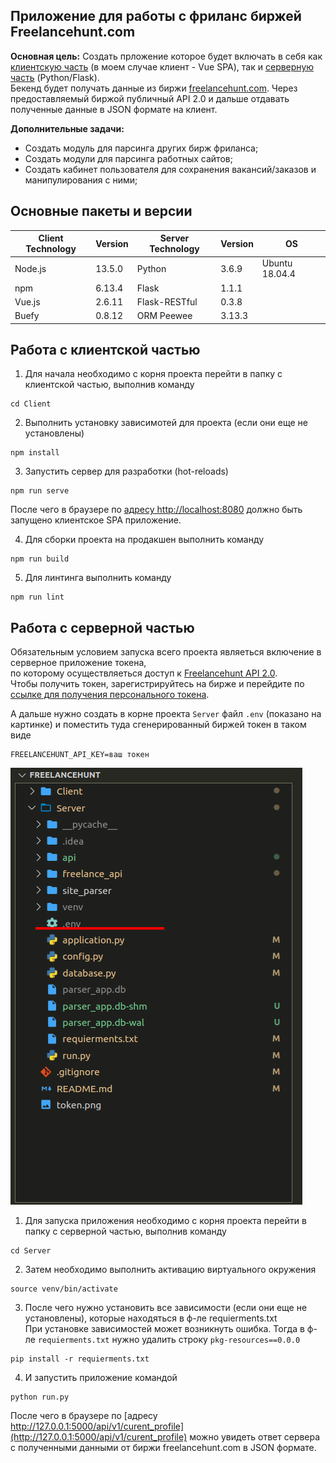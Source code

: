 ## Приложение для работы с фриланс биржей Freelancehunt.com

**Основная цель:** Создать прложение которое будет включать в себя как [клиентскую часть](https://github.com/VladKurluk/FreelancehuntAPI/tree/master/Client) (в моем случае клиент - Vue SPA), так и [серверную часть](https://github.com/VladKurluk/FreelancehuntAPI/tree/master/Server) (Python/Flask).  
Бекенд будет получать данные из биржи [freelancehunt.com](https://freelancehunt.com/). Через предоставляемый биржой публичный API 2.0 и дальше отдавать полученные данные в JSON формате на клиент.

**Дополнительные задачи:**

-   Создать модуль для парсинга других бирж фриланса;
-   Создать модули для парсинга работных сайтов;
-   Создать кабинет пользователя для сохранения вакансий/заказов и манипулирования с ними;

## Основные пакеты и версии

| Client Technology | Version | Server Technology | Version | OS             |
| ----------------- | ------- | ----------------- | ------- | -------------- |
| Node.js           | 13.5.0  | Python            | 3.6.9   | Ubuntu 18.04.4 |
| npm               | 6.13.4  | Flask             | 1.1.1   |                |
| Vue.js            | 2.6.11  | Flask-RESTful     | 0.3.8   |                |
| Buefy             | 0.8.12  | ORM Peewee        | 3.13.3  |                |

## Работа с клиентской частью

1. Для начала необходимо с корня проекта перейти в папку с клиентской частью, выполнив команду

```
cd Client
```

2. Выполнить установку зависимотей для проекта (если они еще не установлены)

```
npm install
```

3. Запустить сервер для разработки (hot-reloads)

```
npm run serve
```

После чего в браузере по [адресу http://localhost:8080](http://localhost:8080) должно быть запущено клиентское SPA приложение.

4. Для сборки проекта на продакшен выполнить команду

```
npm run build
```

5. Для линтинга выполнить команду

```
npm run lint
```

## Работа с серверной частью

Обязательным условием запуска всего проекта являеться включение в серверное приложение токенa,  
по которому осуществляеться доступ к [Freelancehunt API 2.0](https://apidocs.freelancehunt.com/?version=latest).  
Чтобы получить токен, зарегистрируйтесь на бирже и перейдите по [ссылке для получения персонального токена](https://freelancehunt.com/my/api).

А дальше нужно создать в корне проекта `Server` файл `.env` (показано на картинке) и поместить туда сгенерированный биржей токен в таком виде

```
FREELANCEHUNT_API_KEY=ваш токен
```

![](https://github.com/VladKurluk/FreelancehuntAPI/blob/master/token.png)

1. Для запуска приложения необходимо с корня проекта перейти в папку с серверной частью, выполнив команду

```
cd Server
```

2. Затем необходимо выполнить активацию виртуального окружения

```
source venv/bin/activate
```

3. После чего нужно установить все зависимости (если они еще не установлены), которые находяться в ф-ле requierments.txt  
   При установке зависимостей может возникнуть ошибка. Тогда в ф-ле `requierments.txt` нужно удалить строку `pkg-resources==0.0.0`

```
pip install -r requierments.txt
```

4. И запустить приложение командой

```
python run.py
```

После чего в браузере по [адресу http://127.0.0.1:5000/api/v1/curent_profile](http://127.0.0.1:5000/api/v1/curent_profile) можно увидеть ответ сервера с полученными данными от биржи freelancehunt.com в JSON формате.
